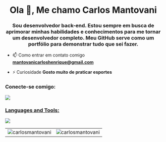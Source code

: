 <h1 align="center">Ola 👋, Me chamo Carlos Mantovani</h1>
<h3 align="center"> Sou desenvolvedor back-end. Estou sempre em busca de aprimorar minhas habilidades e conhecimentos para me tornar um desenvolvedor completo. Meu GitHub serve como um portfólio para demonstrar tudo que sei fazer.</h3>

- 📫 Como entrar em contato comigo **mantovanicarloshenrique@gmail.com**

- ⚡ Curiosidade **Gosto muito de praticar esportes**

<h3 align="left">Conecte-se comigo:</h3>
<p align="left">
<a href="https://skillicons.dev">
    <img src="https://skillicons.dev/icons?i=linkedin&theme=light" />
</p>

<h3 align="left">Languages and Tools:</h3>
<p align="left">
  <a href="https://skillicons.dev">
    <img src="https://skillicons.dev/icons?i=java,php,spring,laravel,aws,mysql,bootstrap,gulp,postman,linkedin&theme=light" />
  </a>
</p>

<div align="center">
  <table width="100%">
  <tr>
    <td align="center" width="50%">
      <img src="https://github-readme-stats.vercel.app/api/top-langs?username=carlosmantovani&show_icons=true&locale=en&layout=compact" alt="carlosmantovani" />
    </td>
    <td align="center" width="50%">
      <img src="https://github-readme-streak-stats.herokuapp.com/?user=carlosmantovani&" alt="carlosmantovani" />
    </td>
  </tr>
</table>
</div>

